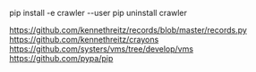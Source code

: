 pip install -e crawler --user
pip uninstall crawler


https://github.com/kennethreitz/records/blob/master/records.py
https://github.com/kennethreitz/crayons
https://github.com/systers/vms/tree/develop/vms
https://github.com/pypa/pip